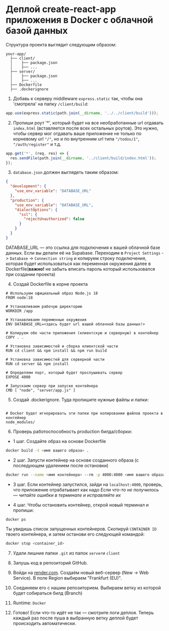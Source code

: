 # Деплой create-react-app приложения в Docker с облачной базой данных

Структура проекта выглядит следующим образом:

```
your-app/
  ├── client/
  │    ├── package.json
  │    ├── ...
  ├── server/
  │    ├── package.json
  │    ├── ...
  ├── Dockerfile
  ├── .dockerignore
```

1. Добавь к серверу middleware `express.static` так, чтобы она 'смотрела' на папку `/client/build`:

```jsx
app.use(express.static(path.join(__dirname, '../../client/build')));
```

2. Пропиши роут '\*', который будет на все необработанные url отдавать `index.html` (вставляется после всех остальных роутов). Это нужно, чтобы сервер мог отдавать ваше приложение не только по корневому url `"/"`, но и по внутренним url типа `"/todos/1"`, `"/auth/register"` и т.д.

```jsx
app.get('*', (req, res) => {
  res.sendFile(path.join(__dirname, '../client/build/index.html'));
});
```

3. `database.json` должен выглядеть таким образом:

```json
{
  "development": {
    "use_env_variable": "DATABASE_URL"
  },
  "production": {
    "use_env_variable": "DATABASE_URL",
    "dialectOptions": {
      "ssl": {
        "rejectUnauthorized": false
      }
    }
  }
}
```

DATABASE_URL — это ссылка для подключения к вашей облачной базе данных. Если вы делали её на Supabase. Переходим в `Project Settings` -> `Database` -> `Connection string` и копируем строку подключения, которая будет использоваться как переменная окружения далее в Dockerfile(**важно!** не забыть вписать пароль который использовался при создании проекта)

4. Создай Dockerfile в корне проекта

```docker
# Используем официальный образ Node.js 18
FROM node:18

# Устанавливаем рабочую директорию
WORKDIR /app

# Устанавливаем переменные окружения
ENV DATABASE_URL=<здесь будет url вашей облачной базы данных!>

# Копируем обе части приложения (клиентскую и серверную) в контейнер
COPY . .

# Установка зависимостей и сборка клиентской части
RUN cd client && npm install && npm run build

# Установка зависимостей для серверной части
RUN cd server && npm install

# Определяем порт, который будет прослушивать сервер
EXPOSE 4000

# Запускаем сервер при запуске контейнера
CMD [ "node", "server/app.js" ]
```

5. Создай .dockerignore. Туда пропишите нужные файлы и папки:

```docker

# Docker будет игнорировать эти папки при копировании файлов проекта в контейнер
node_modules/

```

6. Проверь работоспособность production билда/сборки:

- 1 шаг. Создайте образ на основе Dockerfile

```bash
docker build -t <имя вашего образа> .
```

- 2 шаг. Запусти контейнер на основе созданного образа (с последующем удалением после остановки)

```bash
docker run --name <имя контейнера> --rm -p 4000:4000 <имя вашего образа>
```

- 3 шаг. Если контейнер запустился, зайди на `localhost:4000`, проверь, что приложение отрабатывает как надо
  _Если что-то не получилось — читайте ошибки в терминале и исправляйте их_

- 4 шаг. Чтобы остановить контейнер, открой новый терминал и пропиши:

```bash
docker ps
```

Ты увидишь список запущенных контейнеров. Скопируй `CONTAINER ID` твоего контейнера, и затем останови его следующей командой:

```bash
docker stop <container_id>
```

7. Удали лишние папки `.git` из папок `server`и `client`
8. Запушь код в репозиторий GitHub.

9. Войди на [render.com](http://render.com/). Создаём новый веб-сервер (New -> Web Service). В поле Region выбираем "Frankfurt (EU)".
10. Соединяем его с нашим репозиторием. Выбираем ветку из которой будет собираться билд (Branch)
11. Runtime: `Docker`
12. Готово! Если что-то идёт не так — смотрите логи деплоя. Теперь каждый раз после пуша в выбранную ветку деплой будет происходить автоматически.
